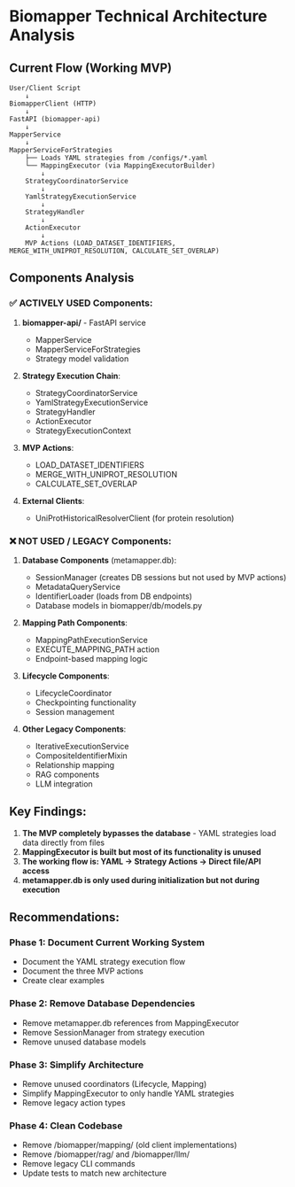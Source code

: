 # Biomapper Technical Architecture Analysis

## Current Flow (Working MVP)

```
User/Client Script
    ↓
BiomapperClient (HTTP)
    ↓
FastAPI (biomapper-api)
    ↓
MapperService
    ↓
MapperServiceForStrategies
    ├── Loads YAML strategies from /configs/*.yaml
    └── MappingExecutor (via MappingExecutorBuilder)
        ↓
    StrategyCoordinatorService
        ↓
    YamlStrategyExecutionService
        ↓
    StrategyHandler
        ↓
    ActionExecutor
        ↓
    MVP Actions (LOAD_DATASET_IDENTIFIERS, MERGE_WITH_UNIPROT_RESOLUTION, CALCULATE_SET_OVERLAP)
```

## Components Analysis

### ✅ ACTIVELY USED Components:
1. **biomapper-api/** - FastAPI service
   - MapperService
   - MapperServiceForStrategies
   - Strategy model validation

2. **Strategy Execution Chain**:
   - StrategyCoordinatorService
   - YamlStrategyExecutionService  
   - StrategyHandler
   - ActionExecutor
   - StrategyExecutionContext

3. **MVP Actions**:
   - LOAD_DATASET_IDENTIFIERS
   - MERGE_WITH_UNIPROT_RESOLUTION
   - CALCULATE_SET_OVERLAP

4. **External Clients**:
   - UniProtHistoricalResolverClient (for protein resolution)

### ❌ NOT USED / LEGACY Components:

1. **Database Components** (metamapper.db):
   - SessionManager (creates DB sessions but not used by MVP actions)
   - MetadataQueryService
   - IdentifierLoader (loads from DB endpoints)
   - Database models in biomapper/db/models.py

2. **Mapping Path Components**:
   - MappingPathExecutionService
   - EXECUTE_MAPPING_PATH action
   - Endpoint-based mapping logic

3. **Lifecycle Components**:
   - LifecycleCoordinator
   - Checkpointing functionality
   - Session management

4. **Other Legacy Components**:
   - IterativeExecutionService
   - CompositeIdentifierMixin
   - Relationship mapping
   - RAG components
   - LLM integration

## Key Findings:

1. **The MVP completely bypasses the database** - YAML strategies load data directly from files
2. **MappingExecutor is built but most of its functionality is unused** 
3. **The working flow is: YAML → Strategy Actions → Direct file/API access**
4. **metamapper.db is only used during initialization but not during execution**

## Recommendations:

### Phase 1: Document Current Working System
- Document the YAML strategy execution flow
- Document the three MVP actions
- Create clear examples

### Phase 2: Remove Database Dependencies
- Remove metamapper.db references from MappingExecutor
- Remove SessionManager from strategy execution
- Remove unused database models

### Phase 3: Simplify Architecture
- Remove unused coordinators (Lifecycle, Mapping)
- Simplify MappingExecutor to only handle YAML strategies
- Remove legacy action types

### Phase 4: Clean Codebase
- Remove /biomapper/mapping/ (old client implementations)
- Remove /biomapper/rag/ and /biomapper/llm/
- Remove legacy CLI commands
- Update tests to match new architecture